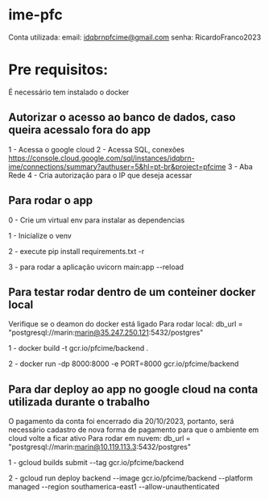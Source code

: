 # ime-pfc

Conta utilizada:
email: idqbrnpfcime@gmail.com
senha: RicardoFranco2023
# Pre requisitos:
É necessário tem instalado o docker 
## Autorizar o acesso ao banco de dados, caso queira acessalo fora do app 
1 - Acessa o google cloud
2 - Acessa SQL, conexões 
    https://console.cloud.google.com/sql/instances/idqbrn-ime/connections/summary?authuser=5&hl=pt-br&project=pfcime
3 - Aba Rede
4 - Cria autorização para o IP que deseja acessar 

## Para rodar o app 
0 - Crie um virtual env para instalar as dependencias

1 -  Inicialize o venv 

2 - execute 
    pip install requirements.txt -r 

3 - para rodar a aplicação 
    uvicorn main:app --reload

## Para testar rodar dentro de um conteiner docker local
Verifique se o deamon do docker está ligado 
Para rodar local:
db_url = "postgresql://marin:marin@35.247.250.121:5432/postgres"

1 - docker build -t gcr.io/pfcime/backend   .

2 - docker run -dp 8000:8000 -e PORT=8000 gcr.io/pfcime/backend
## Para dar deploy ao app no google cloud na conta utilizada durante o trabalho 
O pagamento da conta foi encerrado dia 20/10/2023, portanto, será necessário cadastro de nova forma de pagamento para 
que o ambiente em cloud volte a ficar ativo
Para rodar em nuvem:
db_url = "postgresql://marin:marin@10.119.113.3:5432/postgres"

1 - gcloud builds submit --tag gcr.io/pfcime/backend  

2 - gcloud run deploy backend --image gcr.io/pfcime/backend  --platform managed --region  southamerica-east1 --allow-unauthenticated